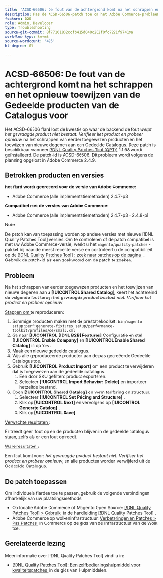 ```yaml
---
title: 'ACSD-66506: De fout van de achtergrond komt na het schrappen en het opnieuw toewijzen van de Gedeelde producten van de Catalogus voor'
description: Pas de ACSD-66506-patch toe om het Adobe Commerce-probleem op te lossen, waarbij de backend de fout veroorzaakt *Het aangevraagde product bestaat niet. Verifieer het product en probeer opnieuw* na het schrappen van eerder toegewezen producten en het toewijzen van nieuwe aan een Gedeelde Catalogus.
feature: B2B
role: Admin, Developer
type: Troubleshooting
source-git-commit: 8f77101832ccfb415d040c202f0fc7221f97419a
workflow-type: tm+mt
source-wordcount: '425'
ht-degree: 0%

---
```



# ACSD-66506: De fout van de achtergrond komt na het schrappen en het opnieuw toewijzen van de Gedeelde producten van de Catalogus voor

Het ACSD-66506 flard lost de kwestie op waar de backend de fout *werpt het gevraagde product niet bestaat. Verifieer het product en probeer opnieuw* na het schrappen van eerder toegewezen producten en het toewijzen van nieuwe degenen aan een Gedeelde Catalogus. Deze patch is beschikbaar wanneer [[!DNL Quality Patches Tool (QPT)]](/help/tools/quality-patches-tool/quality-patches-tool-to-self-serve-quality-patches.md) 1.1.68 wordt geïnstalleerd. De patch-id is ACSD-66506. Dit probleem wordt volgens de planning opgelost in Adobe Commerce 2.4.9.

## Betrokken producten en versies

**het flard wordt gecreeerd voor de versie van Adobe Commerce:**

* Adobe Commerce (alle implementatiemethoden) 2.4.7-p3

**Compatibel met de versies van Adobe Commerce:**

* Adobe Commerce (alle implementatiemethoden) 2.4.7-p3 - 2.4.8-p1

>[!NOTE]
>
>De patch kan van toepassing worden op andere versies met nieuwe [!DNL Quality Patches Tool] versies. Om te controleren of de patch compatibel is met uw Adobe Commerce-versie, werkt u het `magento/quality-patches` -pakket bij naar de meest recente versie en controleert u de compatibiliteit op de [[!DNL Quality Patches Tool] : zoek naar patches op de pagina &#x200B;](https://experienceleague.adobe.com/tools/commerce-quality-patches/index.html?lang=nl-NL) . Gebruik de patch-id als een zoekwoord om de patch te zoeken.

## Probleem

Na het schrappen van eerder toegewezen producten en het toewijzen van nieuwe degenen aan a **[!UICONTROL Shared Catalog]**, keert het achtereind de volgende fout terug: *het gevraagde product bestaat niet. Verifieer het product en probeer opnieuw*

<u> Stappen om </u> te reproduceren:

1. Sommige producten maken met de prestatiekoolset: `bin/magento setup:perf:generate-fixtures setup/performance-toolkit/profiles/ce/small.xml`
1. Ga naar **[!UICONTROL [!DNL B2B] Features]** Configuratie en stel **[!UICONTROL Enable Company]** en **[!UICONTROL Enable Shared Catalog]** in op `Yes` .
1. Maak een nieuwe gedeelde catalogus.
1. Wijs alle geproduceerde producten aan de pas gecreëerde Gedeelde Catalogus toe.
1. Gebruik **[!UICONTROL Product Import]** om een product te verwijderen dat is toegewezen aan de gedeelde catalogus.
   1. Een door SKU gefilterd product exporteren.
   1. Selecteer **[!UICONTROL Import Behavior: Delete]** en importeer hetzelfde bestand.
1. Open **[!UICONTROL Shared Catalog]** en vorm tarifering en structuur.
   1. Selecteer **[!UICONTROL Set Pricing and Structure]** .
   1. Klik op **[!UICONTROL Next]** en vervolgens op **[!UICONTROL Generate Catalog]** .
   1. Klik op **[!UICONTROL Save]**.

<u> Verwachte resultaten </u>:

Er treedt geen fout op en de producten blijven in de gedeelde catalogus staan, zelfs als er een fout optreedt.

<u> Ware resultaten </u>:

Een fout komt voor: *het gevraagde product bestaat niet. Verifieer het product en probeer opnieuw*, en alle producten worden verwijderd uit de Gedeelde Catalogus.

## De patch toepassen

Om individuele flarden toe te passen, gebruik de volgende verbindingen afhankelijk van uw plaatsingsmethode:

* Op locatie Adobe Commerce of Magento Open Source: [[!DNL Quality Patches Tool] > Gebruik &#x200B;](/help/tools/quality-patches-tool/usage.md) in de handleiding [!DNL Quality Patches Tool] .
* Adobe Commerce op wolkeninfrastructuur: [&#x200B; Verbeteringen en Patches > Pas Patches &#x200B;](https://experienceleague.adobe.com/docs/commerce-cloud-service/user-guide/develop/upgrade/apply-patches.html?lang=nl-NL) in Commerce op de gids van de Infrastructuur van de Wolk toe.

## Gerelateerde lezing

Meer informatie over [!DNL Quality Patches Tool] vindt u in:

* [[!DNL Quality Patches Tool]: Een zelfbedieningshulpmiddel voor kwaliteitspatches &#x200B;](/help/tools/quality-patches-tool/quality-patches-tool-to-self-serve-quality-patches.md) in de gids van Hulpmiddelen.
